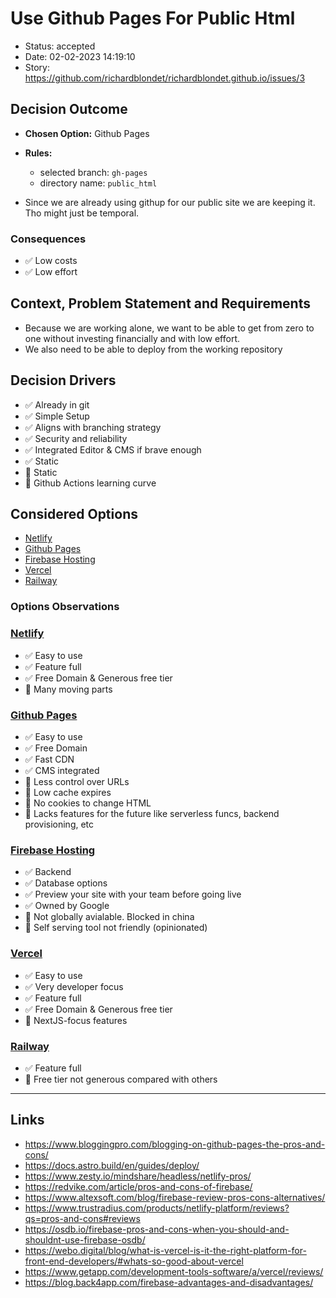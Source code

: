 # Use Github Pages For Public Html

- Status: accepted
- Date: 02-02-2023 14:19:10
- Story: https://github.com/richardblondet/richardblondet.github.io/issues/3

## Decision Outcome

- **Chosen Option:** Github Pages
- **Rules:** 
  - selected branch: `gh-pages`
  - directory name: `public_html`


- Since we are already using githup for our public site we are keeping it. Tho might just be temporal.

### Consequences

- ✅ Low costs
- ✅ Low effort

## Context, Problem Statement and Requirements

- Because we are working alone, we want to be able to get from zero to one without investing financially and with low effort. 
- We also need to be able to deploy from the working repository

## Decision Drivers

- ✅ Already in git
- ✅ Simple Setup 
- ✅ Aligns with branching strategy
- ✅ Security and reliability
- ✅ Integrated Editor & CMS if brave enough
- ✅ Static 
- 🚫 Static 
- 🚫 Github Actions learning curve

## Considered Options

- [Netlify](https://www.netlify.com/)
- [Github Pages](https://pages.github.com/)
- [Firebase Hosting](https://firebase.google.com/products/hosting)
- [Vercel](https://vercel.com/)
- [Railway](https://railway.app/)


### Options Observations

### [Netlify](https://www.netlify.com/)

- ✅ Easy to use
- ✅ Feature full
- ✅ Free Domain & Generous free tier
- 🚫 Many moving parts

### [Github Pages](https://pages.github.com/)

- ✅ Easy to use
- ✅ Free Domain 
- ✅ Fast CDN
- ✅ CMS integrated
- 🚫 Less control over URLs
- 🚫 Low cache expires
- 🚫 No cookies to change HTML
- 🚫 Lacks features for the future like serverless funcs, backend provisioning, etc

### [Firebase Hosting](https://firebase.google.com/products/hosting)

- ✅ Backend 
- ✅ Database options 
- ✅ Preview your site with your team before going live
- ✅ Owned by Google
- 🚫 Not globally avialable. Blocked in china
- 🚫 Self serving tool not friendly (opinionated)

### [Vercel](https://vercel.com/)

- ✅ Easy to use
- ✅ Very developer focus
- ✅ Feature full
- ✅ Free Domain & Generous free tier
- 🚫 NextJS-focus features

### [Railway](https://railway.app/)

- ✅ Feature full
- 🚫 Free tier not generous compared with others



--- 
## Links

- https://www.bloggingpro.com/blogging-on-github-pages-the-pros-and-cons/
- https://docs.astro.build/en/guides/deploy/
- https://www.zesty.io/mindshare/headless/netlify-pros/
- https://redvike.com/article/pros-and-cons-of-firebase/
- https://www.altexsoft.com/blog/firebase-review-pros-cons-alternatives/
- https://www.trustradius.com/products/netlify-platform/reviews?qs=pros-and-cons#reviews
- https://osdb.io/firebase-pros-and-cons-when-you-should-and-shouldnt-use-firebase-osdb/
- https://webo.digital/blog/what-is-vercel-is-it-the-right-platform-for-front-end-developers/#whats-so-good-about-vercel
- https://www.getapp.com/development-tools-software/a/vercel/reviews/
- https://blog.back4app.com/firebase-advantages-and-disadvantages/